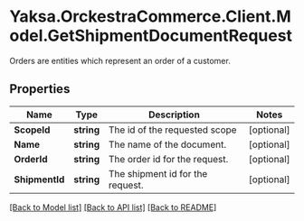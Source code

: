 # Yaksa.OrckestraCommerce.Client.Model.GetShipmentDocumentRequest
Orders are entities which represent an order of a customer.

## Properties

Name | Type | Description | Notes
------------ | ------------- | ------------- | -------------
**ScopeId** | **string** | The id of the requested scope | [optional] 
**Name** | **string** | The name of the document. | [optional] 
**OrderId** | **string** | The order id for the request. | [optional] 
**ShipmentId** | **string** | The shipment id for the request. | [optional] 

[[Back to Model list]](../README.md#documentation-for-models) [[Back to API list]](../README.md#documentation-for-api-endpoints) [[Back to README]](../README.md)

